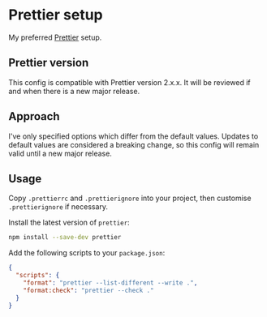 # Prettier setup

My preferred [Prettier](https://prettier.io/) setup.

## Prettier version

This config is compatible with Prettier version 2.x.x. It will be reviewed if
and when there is a new major release.

## Approach

I've only specified options which differ from the default values. Updates to
default values are considered a breaking change, so this config will remain
valid until a new major release.

## Usage

Copy `.prettierrc` and `.prettierignore` into your project, then customise
`.prettierignore` if necessary.

Install the latest version of `prettier`:

```bash
npm install --save-dev prettier
```

Add the following scripts to your `package.json`:

```json
{
  "scripts": {
    "format": "prettier --list-different --write .",
    "format:check": "prettier --check ."
  }
}
```
